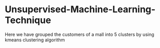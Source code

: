 # Unsupervised-Machine-Learning-Technique
Here we have grouped the customers of a mall into 5 clusters by using kmeans clustering algorithm

